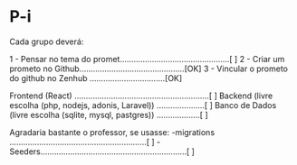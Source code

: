 # P-i

Cada grupo deverá: 

1 - Pensar no tema do promet................................................[  ]
2 - Criar um prometo no Github..............................................[OK]
3 - Vincular o prometo do github no Zenhub .................................[OK]

Frontend (React) ...........................................................[  ]
Backend (livre escolha (php, nodejs, adonis, Laravel)) .....................[  ]
Banco de Dados (livre escolha (sqlite, mysql, pastgres)) ...................[  ]

Agradaria bastante o professor, se usasse: 
    -migrations ............................................................[  ]
    -Seeders................................................................[  ]
